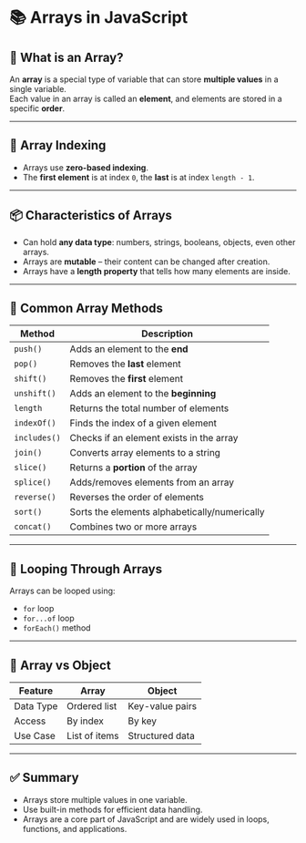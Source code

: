 # 📚 Arrays in JavaScript

## 📘 What is an Array?

An **array** is a special type of variable that can store **multiple values** in a single variable.  
Each value in an array is called an **element**, and elements are stored in a specific **order**.

---

## 🔢 Array Indexing

- Arrays use **zero-based indexing**.
- The **first element** is at index `0`, the **last** is at index `length - 1`.

---

## 📦 Characteristics of Arrays

- Can hold **any data type**: numbers, strings, booleans, objects, even other arrays.
- Arrays are **mutable** – their content can be changed after creation.
- Arrays have a **length property** that tells how many elements are inside.

---

## 🧰 Common Array Methods

| Method         | Description                                    |
|----------------|------------------------------------------------|
| `push()`       | Adds an element to the **end**                 |
| `pop()`        | Removes the **last** element                   |
| `shift()`      | Removes the **first** element                  |
| `unshift()`    | Adds an element to the **beginning**           |
| `length`       | Returns the total number of elements           |
| `indexOf()`    | Finds the index of a given element             |
| `includes()`   | Checks if an element exists in the array       |
| `join()`       | Converts array elements to a string            |
| `slice()`      | Returns a **portion** of the array             |
| `splice()`     | Adds/removes elements from an array            |
| `reverse()`    | Reverses the order of elements                 |
| `sort()`       | Sorts the elements alphabetically/numerically  |
| `concat()`     | Combines two or more arrays                    |

---

## 🔁 Looping Through Arrays

Arrays can be looped using:

- `for` loop
- `for...of` loop
- `forEach()` method

---

## 🔗 Array vs Object

| Feature       | Array                            | Object                         |
|---------------|----------------------------------|--------------------------------|
| Data Type     | Ordered list                     | Key-value pairs                |
| Access        | By index                         | By key                         |
| Use Case      | List of items                    | Structured data                |

---

## ✅ Summary

- Arrays store multiple values in one variable.
- Use built-in methods for efficient data handling.
- Arrays are a core part of JavaScript and are widely used in loops, functions, and applications.

